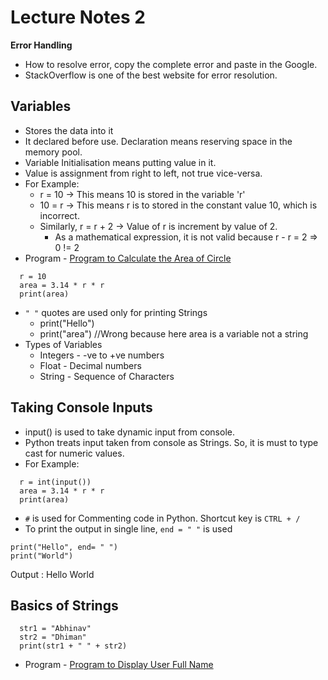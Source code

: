 # Lecture Notes 2

__Error Handling__
* How to resolve error, copy the complete error and paste in the Google.
* StackOverflow is one of the best website for error resolution.

## Variables
* Stores the data into it
* It declared before use. Declaration means reserving space in the memory pool.
* Variable Initialisation means putting value in it.
* Value is assignment from right to left, not true vice-versa.
* For Example:
  * r = 10 -> This means 10 is stored in the variable 'r'
  *  10 = r -> This means r is to stored in the constant value 10, which is incorrect.
  * Similarly, r = r + 2 -> Value of r is increment by value of 2.
    * As a mathematical expression, it is not valid because r - r = 2 => 0 != 2
* Program - [Program to Calculate the Area of Circle](https://github.com/abhinavg916/ytcodehelp-python/blob/master/Lectures/Lecture%202/CircleArea.py)
```
  r = 10
  area = 3.14 * r * r
  print(area)
```
* `" "` quotes are used only for printing Strings
  * print("Hello")
  * print("area")  //Wrong because here area is a variable not a string
* Types of Variables
  * Integers - -ve to +ve numbers
  * Float - Decimal numbers
  * String - Sequence of Characters

## Taking Console Inputs
* input() is used to take dynamic input from console.
* Python treats input taken from console as Strings. So, it is must to type cast for numeric values.
* For Example:
```
  r = int(input())
  area = 3.14 * r * r
  print(area)
```
* `#` is used for Commenting code in Python. Shortcut key is `CTRL + /`
* To print the output in single line, `end = " "` is used
```
print("Hello", end= " ")
print("World")
```
  Output : Hello World

## Basics of Strings
```
  str1 = "Abhinav"
  str2 = "Dhiman"
  print(str1 + " " + str2)
```
* Program - [Program to Display User Full Name](https://github.com/abhinavg916/ytcodehelp-python/blob/master/Lectures/Lecture%202/UserName.py)
